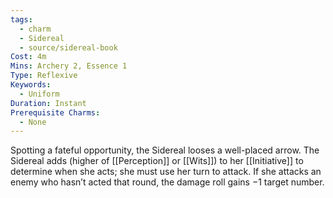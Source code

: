 ```yaml
---
tags:
  - charm
  - Sidereal
  - source/sidereal-book
Cost: 4m
Mins: Archery 2, Essence 1
Type: Reflexive
Keywords:
  - Uniform
Duration: Instant
Prerequisite Charms:
  - None
---
```

Spotting a fateful opportunity, the Sidereal looses a well-placed arrow. The Sidereal adds (higher of [[Perception]] or [[Wits]]) to her [[Initiative]] to determine when she acts; she must use her turn to attack. If she attacks an enemy who hasn’t acted that round, the damage roll gains −1 target number.